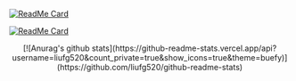 
[![ReadMe Card](https://github-readme-stats.vercel.app/api/pin/?username=liufg520&repo=Blogs&theme=vue)](https://github.com/liufg520/Blogs)

[![ReadMe Card](https://github-readme-stats.vercel.app/api/pin/?username=liufg520&repo=Hexo-Sakura-CDN&theme=vue)](https://github.com/liufg520/Hexo-Sakura-CDN)

<center>[![Anurag's github stats](https://github-readme-stats.vercel.app/api?username=liufg520&count_private=true&show_icons=true&theme=buefy)](https://github.com/liufg520/github-readme-stats)</center>


